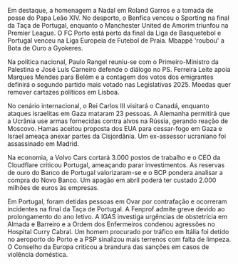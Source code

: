 Em destaque, a homenagem a Nadal em Roland Garros e a tomada de posse do Papa Leão XIV. No desporto, o Benfica venceu o Sporting na final da Taça de Portugal, enquanto o Manchester United de Amorim triunfou na Premier League. O FC Porto está perto da final da Liga de Basquetebol e Portugal venceu na Liga Europeia de Futebol de Praia. Mbappé 'roubou' a Bota de Ouro a Gyokeres.

Na política nacional, Paulo Rangel reuniu-se com o Primeiro-Ministro da Palestina e José Luís Carneiro defende o diálogo no PS. Ferreira Leite apoia Marques Mendes para Belém e a contagem dos votos dos emigrantes definirá o segundo partido mais votado nas Legislativas 2025. Moedas quer remover cartazes políticos em Lisboa.

No cenário internacional, o Rei Carlos III visitará o Canadá, enquanto ataques israelitas em Gaza mataram 23 pessoas. A Alemanha permitirá que a Ucrânia use armas fornecidas contra alvos na Rússia, gerando reação de Moscovo. Hamas aceitou proposta dos EUA para cessar-fogo em Gaza e Israel ameaça anexar partes da Cisjordânia. Um ex-assessor ucraniano foi assassinado em Madrid.

Na economia, a Volvo Cars cortará 3.000 postos de trabalho e o CEO da Cloudflare criticou Portugal, ameaçando parar investimentos. As reservas de ouro do Banco de Portugal valorizaram-se e o BCP pondera analisar a compra do Novo Banco. Um apagão em abril poderá ter custado 2.000 milhões de euros às empresas.

Em Portugal, foram detidas pessoas em Ovar por contrafação e ocorreram incidentes na final da Taça de Portugal. A Fenprof admite greve devido ao prolongamento do ano letivo. A IGAS investiga urgências de obstetrícia em Almada e Barreiro e a Ordem dos Enfermeiros condenou agressões no Hospital Curry Cabral. Um homem procurado por tráfico em Itália foi detido no aeroporto do Porto e a PSP sinalizou mais terrenos com falta de limpeza. O Conselho da Europa criticou a brandura das sanções em casos de violência doméstica.
